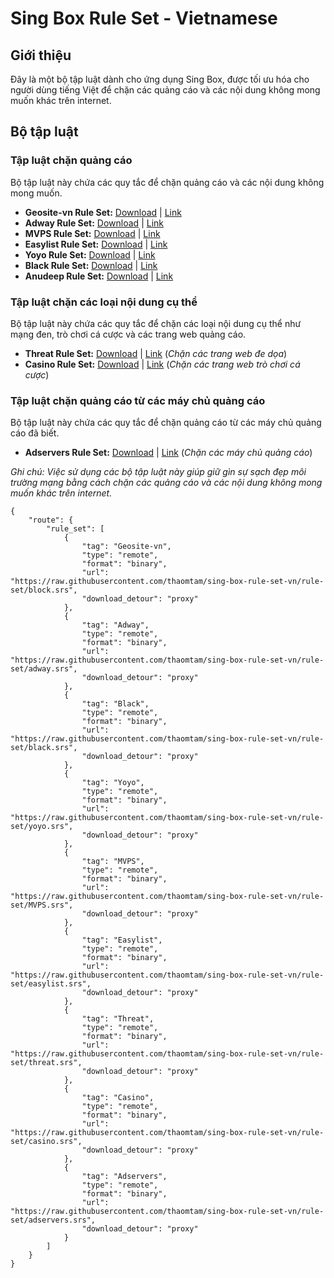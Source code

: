 # Sing Box Rule Set - Vietnamese

## Giới thiệu
Đây là một bộ tập luật dành cho ứng dụng Sing Box, được tối ưu hóa cho người dùng tiếng Việt để chặn các quảng cáo và các nội dung không mong muốn khác trên internet.

## Bộ tập luật

### Tập luật chặn quảng cáo
Bộ tập luật này chứa các quy tắc để chặn quảng cáo và các nội dung không mong muốn.

- **Geosite-vn Rule Set:** [Download](/../../raw/rule-set/block.srs) | [Link](/../../raw/rule-set/block.json)
- **Adway Rule Set:** [Download](/../../raw/rule-set/adway.srs) | [Link](/../../raw/rule-set/adway.json)
- **MVPS Rule Set:** [Download](/../../raw/rule-set/MVPS.srs) | [Link](/../../raw/rule-set/MVPS.json)
- **Easylist Rule Set:** [Download](/../../raw/rule-set/easylist.srs) | [Link](/../../raw/rule-set/easylist.json)
- **Yoyo Rule Set:** [Download](/../../raw/rule-set/yoyo.srs) | [Link](/../../raw/rule-set/yoyo.json)
- **Black Rule Set:** [Download](/../../raw/rule-set/black.srs) | [Link](/../../raw/rule-set/black.json)
- **Anudeep Rule Set:** [Download](/../../raw/rule-set/anudeep.srs) | [Link](/../../raw/rule-set/anudeep.json)

### Tập luật chặn các loại nội dung cụ thể
Bộ tập luật này chứa các quy tắc để chặn các loại nội dung cụ thể như mạng đen, trò chơi cá cược và các trang web quảng cáo.

- **Threat Rule Set:** [Download](/../../raw/rule-set/threat.srs) | [Link](/../../raw/rule-set/threat.json) (*Chặn các trang web đe dọa*)
- **Casino Rule Set:** [Download](/../../raw/rule-set/casino.srs) | [Link](/../../raw/rule-set/casino.json) (*Chặn các trang web trò chơi cá cược*)

### Tập luật chặn quảng cáo từ các máy chủ quảng cáo
Bộ tập luật này chứa các quy tắc để chặn quảng cáo từ các máy chủ quảng cáo đã biết.

- **Adservers Rule Set:** [Download](/../../raw/rule-set/adservers.srs) | [Link](/../../raw/rule-set/adservers.json) (*Chặn các máy chủ quảng cáo*)

*Ghi chú: Việc sử dụng các bộ tập luật này giúp giữ gìn sự sạch đẹp môi trường mạng bằng cách chặn các quảng cáo và các nội dung không mong muốn khác trên internet.*
```
{
    "route": {
        "rule_set": [
            {
                "tag": "Geosite-vn",
                "type": "remote",
                "format": "binary",
                "url": "https://raw.githubusercontent.com/thaomtam/sing-box-rule-set-vn/rule-set/block.srs",
                "download_detour": "proxy"
            },
            {
                "tag": "Adway",
                "type": "remote",
                "format": "binary",
                "url": "https://raw.githubusercontent.com/thaomtam/sing-box-rule-set-vn/rule-set/adway.srs",
                "download_detour": "proxy"
            },
            {
                "tag": "Black",
                "type": "remote",
                "format": "binary",
                "url": "https://raw.githubusercontent.com/thaomtam/sing-box-rule-set-vn/rule-set/black.srs",
                "download_detour": "proxy"
            },
            {
                "tag": "Yoyo",
                "type": "remote",
                "format": "binary",
                "url": "https://raw.githubusercontent.com/thaomtam/sing-box-rule-set-vn/rule-set/yoyo.srs",
                "download_detour": "proxy"
            },
            {
                "tag": "MVPS",
                "type": "remote",
                "format": "binary",
                "url": "https://raw.githubusercontent.com/thaomtam/sing-box-rule-set-vn/rule-set/MVPS.srs",
                "download_detour": "proxy"
            },
            {
                "tag": "Easylist",
                "type": "remote",
                "format": "binary",
                "url": "https://raw.githubusercontent.com/thaomtam/sing-box-rule-set-vn/rule-set/easylist.srs",
                "download_detour": "proxy"
            },
            {
                "tag": "Threat",
                "type": "remote",
                "format": "binary",
                "url": "https://raw.githubusercontent.com/thaomtam/sing-box-rule-set-vn/rule-set/threat.srs",
                "download_detour": "proxy"
            },
            {
                "tag": "Casino",
                "type": "remote",
                "format": "binary",
                "url": "https://raw.githubusercontent.com/thaomtam/sing-box-rule-set-vn/rule-set/casino.srs",
                "download_detour": "proxy"
            },
            {
                "tag": "Adservers",
                "type": "remote",
                "format": "binary",
                "url": "https://raw.githubusercontent.com/thaomtam/sing-box-rule-set-vn/rule-set/adservers.srs",
                "download_detour": "proxy"
            }
        ]
    }
}
```
